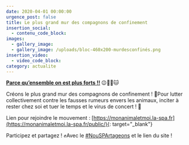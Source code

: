 ```yaml
---
date: 2020-04-01 00:00:00
urgence_post: false
title: Le plus grand mur des compagnons de confinement
insertion_social:
  - contenu_code_block:
images:
  - gallery_image:
  - gallery_image: /uploads/bloc-460x200-murdesconfinés.png
insertion_video:
  - video_code_block:
category: actualite
---
```


**[Parce qu’ensemble on est plus forts \!\!](https://monanimaletmoi.la-spa.fr)&nbsp;**😉🐶🙂🐱

Cr&eacute;ons le plus grand mur des compagnons de confinement \! 💪Pour lutter collectivement contre les fausses rumeurs envers les animaux, inciter &agrave; rester chez soi et tuer le temps et le virus de concert \! 💪

Lien pour rejoindre le mouvement :&nbsp;[https://monanimaletmoi.la-spa.fr](https://monanimaletmoi.la-spa.fr/public/){: target="_blank"}

Participez et partagez \! ✊Avec le&nbsp;[\#NouSPArtageons](https://www.facebook.com/hashtag/nouspartageons?source=feed_text&amp;epa=HASHTAG&amp;__xts__%5B0%5D=68.ARCVwiNB2up_cbdmPnjrZ16YkVYgtYaD2Lbe6cM5LcwlzfOI_VuldqqUU28epM4X9hq1Sy1yOdharrgWpOJjH5hL4R18xfqAOo0rWpvRE6ozAhy13l3sD5-ACzerW0YOWhMMy8sZoObbOUta2EpbLKGY0x7UpuC80GShSg5yNK40FVbG-znG9XptvF4-z2PnoqB9C8vxTPCBPL5UABIUde22u7kUMGSdH5sQihF3E8NWpjM6F-oubTz2nSK1fdWnWGBdc3-f3JrtLpURpcekPMjkpOpPMSnpa7LWF_2_09-lByV1WePqbry09gTzuxt_CKnGgQtqLw4zsb0jhIBlMelOE0OjZLT2zDzJuw&amp;__tn__=%2ANK-R)&nbsp;et le lien du site \!